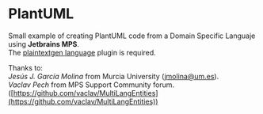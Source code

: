 # PlantUML
Small example of creating PlantUML code from a Domain Specific Languaje using **Jetbrains MPS**.<br>
The [plaintextgen language](https://plugins.jetbrains.com/plugin/8444-com-dslfoundry-plaintextgen) plugin is required.

Thanks to:<br>
*Jesús J. García Molina* from Murcia University (jmolina@um.es).<br>
*Vaclav Pech* from MPS Support Community forum.([https://github.com/vaclav/MultiLangEntities](https://github.com/vaclav/MultiLangEntities))
